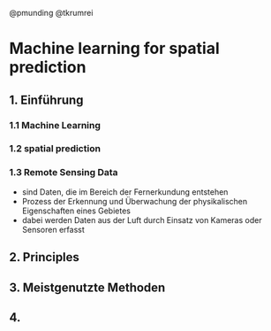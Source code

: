 @pmunding @tkrumrei

# Machine learning for spatial prediction
## 1. Einführung 
### 1.1 Machine Learning
### 1.2 spatial prediction
### 1.3 Remote Sensing Data
  - sind Daten, die im Bereich der Fernerkundung entstehen
  - Prozess der Erkennung und Überwachung der physikalischen Eigenschaften eines Gebietes
  - dabei werden Daten aus der Luft durch Einsatz von Kameras oder Sensoren erfasst
## 2. Principles
## 3. Meistgenutzte Methoden
## 4. 
